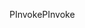 <span data-ttu-id="97690-101">PInvoke</span><span class="sxs-lookup"><span data-stu-id="97690-101">PInvoke</span></span>